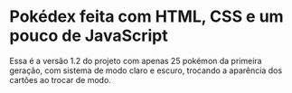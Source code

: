 # Pokédex feita com HTML, CSS  e um pouco de JavaScript
Essa é a versão 1.2 do projeto com apenas 25 pokémon da primeira geração, com sistema de modo claro e escuro, trocando a aparência dos cartões ao trocar de modo.
